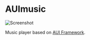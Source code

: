# AUImusic
![Screenshot](screenshot.png)

Music player based on [AUI Framework](https://github.com/aui-framework/aui).

